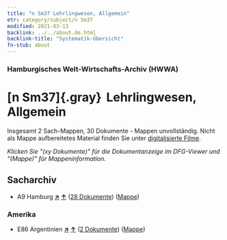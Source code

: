 ```yaml
---
title: "n Sm37 Lehrlingwesen, Allgemein"
etr: category/subject/n Sm37
modified: 2021-03-13
backlink: ../../about.de.html
backlink-title: "Systematik-Übersicht"
fn-stub: about
---
```


### Hamburgisches Welt-Wirtschafts-Archiv (HWWA)
# [n Sm37]{.gray}&#8201; Lehrlingwesen, Allgemein&#160; 




Insgesamt 2 Sach-Mappen, 30 Dokumente - Mappen unvollständig.
Nicht als Mappe aufbereitetes Material finden Sie unter [digitalisierte Filme](/film/h1_sh).

_Klicken Sie "(xy Dokumente)" für die Dokumentanzeige im DFG-Viewer und "(Mappe)" für Mappeninformation._

## Sacharchiv



- A9 Hamburg [**&nearr;**](../../../geo/i/140905/about.de.html "Hamburg (alle Mappen)") [**&uarr;**](../../../geo/about.de.html#A9 "Ländersystematik") (<a href="https://pm20.zbw.eu/dfgview/sh/140905,145835" title="über: Hamburg : Lehrlingwesen, Allgemein" target="_blank">28 Dokumente</a>) ([Mappe](../../../../folder/sh/1409xx/140905/1458xx/145835/about.de.html))

### Amerika

- E86 Argentinien [**&nearr;**](../../../geo/i/141692/about.de.html "Argentinien (alle Mappen)") [**&uarr;**](../../../geo/about.de.html#E86 "Ländersystematik") (<a href="https://pm20.zbw.eu/dfgview/sh/141692,145835" title="über: Argentinien : Lehrlingwesen, Allgemein" target="_blank">2 Dokumente</a>) ([Mappe](../../../../folder/sh/1416xx/141692/1458xx/145835/about.de.html))


